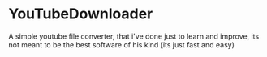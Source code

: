 # YouTubeDownloader
A simple youtube file converter, that i've done just to learn and improve, its not meant to be the best software of his kind (its just fast and easy)
